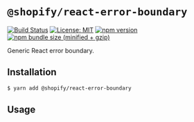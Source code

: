 # `@shopify/react-error-boundary`

[![Build Status](https://travis-ci.org/Shopify/quilt.svg?branch=master)](https://travis-ci.org/Shopify/quilt)
[![License: MIT](https://img.shields.io/badge/License-MIT-green.svg)](LICENSE.md) [![npm version](https://badge.fury.io/js/%40shopify%2Freact-error-boundary.svg)](https://badge.fury.io/js/%40shopify%2Freact-error-boundary.svg)  [![npm bundle size (minified + gzip)](https://img.shields.io/bundlephobia/minzip/@shopify/react-error-boundary.svg)](https://img.shields.io/bundlephobia/minzip/@shopify/react-error-boundary.svg) 

Generic React error boundary.

## Installation

```bash
$ yarn add @shopify/react-error-boundary
```

## Usage
